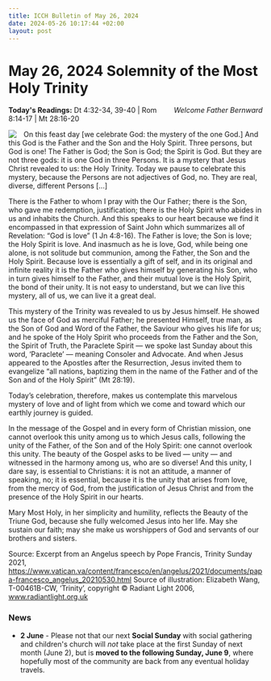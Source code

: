 ```yaml
---
title: ICCH Bulletin of May 26, 2024
date: 2024-05-26 10:17:44 +02:00
layout: post
---
```


# May 26, 2024 Solemnity of the Most Holy Trinity
<span style="float: right"><em>Welcome Father Bernward</em></span>
**Today's Readings:** Dt 4:32-34, 39-40 | Rom 8:14-17 | Mt 28:16-20


<img style="float: left; margin-right: 1em;" src="https://blogger.googleusercontent.com/img/b/R29vZ2xl/AVvXsEjRtwH9Bk2CGb0TN_prhdd2tj73K2RestXqdfKRdpcBlKF5sqiwg1ZT-rmV04baQhvLbp5uJ6WVq5DF7wqvcjJV9x8hzKFVryzNZNLmlplCVcm1VaumoDY2AEYBUUDWh_KqGEHCpSHQ7e2w/s1600/Trinity-wang-T-00461B-CW.jpg">

On this feast day [we celebrate God: the mystery of the one God.] And this God is the Father and the Son and the Holy Spirit. Three persons, but God is one! The Father is God; the Son is God; the Spirit is God. But they are not three gods: it is one God in three Persons. It is a mystery that Jesus Christ revealed to us: the Holy Trinity. Today we pause to celebrate this mystery, because the Persons are not adjectives of God, no. They are real, diverse, different Persons [...] 

There is the Father to whom I pray with the Our Father; there is the Son, who gave me redemption, justification; there is the Holy Spirit who abides in us and inhabits the Church. And this speaks to our heart because we find it encompassed in that expression of Saint John which summarizes all of Revelation: “God is love” (1 Jn 4:8-16). The Father is love; the Son is love; the Holy Spirit is love. And inasmuch as he is love, God, while being one alone, is not solitude but communion, among the Father, the Son and the Holy Spirit. Because love is essentially a gift of self, and in its original and infinite reality it is the Father who gives himself by generating his Son, who in turn gives himself to the Father, and their mutual love is the Holy Spirit, the bond of their unity. It is not easy to understand, but we can live this mystery, all of us, we can live it a great deal.

This mystery of the Trinity was revealed to us by Jesus himself. He showed us the face of God as merciful Father; he presented Himself, true man, as the Son of God and Word of the Father, the Saviour who gives his life for us; and he spoke of the Holy Spirit who proceeds from the Father and the Son, the Spirit of Truth, the Paraclete Spirit — we spoke last Sunday about this word, ‘Paraclete’ — meaning Consoler and Advocate. And when Jesus appeared to the Apostles after the Resurrection, Jesus invited them to evangelize “all nations, baptizing them in the name of the Father and of the Son and of the Holy Spirit” (Mt 28:19).

Today’s celebration, therefore, makes us contemplate this marvelous mystery of love and of light from which we come and toward which our earthly journey is guided.

In the message of the Gospel and in every form of Christian mission, one cannot overlook this unity among us to which Jesus calls, following the unity of the Father, of the Son and of the Holy Spirit: one cannot overlook this unity. The beauty of the Gospel asks to be lived — unity — and witnessed in the harmony among us, who are so diverse! And this unity, I dare say, is essential to Christians: it is not an attitude, a manner of speaking, no; it is essential, because it is the unity that arises from love, from the mercy of God, from the justification of Jesus Christ and from the presence of the Holy Spirit in our hearts.

Mary Most Holy, in her simplicity and humility, reflects the Beauty of the Triune God, because she fully welcomed Jesus into her life. May she sustain our faith; may she make us worshippers of God and servants of our brothers and sisters.

Source: Excerpt from an Angelus speech by Pope Francis, Trinity Sunday 2021, https://www.vatican.va/content/francesco/en/angelus/2021/documents/papa-francesco_angelus_20210530.html
Source of illustration: Elizabeth Wang, T-00461B-CW, ‘Trinity’, copyright © Radiant Light 2006, www.radiantlight.org.uk

### News 

* **2 June** - Please not that our next **Social Sunday** with social gathering and children's church will *not* take place at the first Sunday of next month (June 2), but is **moved to the following Sunday, June 9**, where hopefully most of the community are back from any eventual holiday travels.
